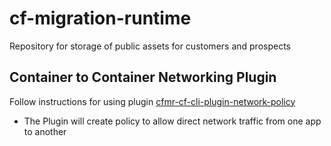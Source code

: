 # cf-migration-runtime
Repository for storage of public assets for customers and prospects

## Container to Container Networking Plugin
Follow instructions for using plugin [cfmr-cf-cli-plugin-network-policy](/cfmr-cf-cli-plugin-network-policy/README.md)
- The Plugin will create policy to allow direct network traffic from one app to another
